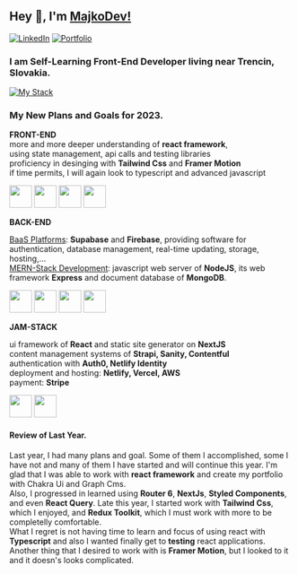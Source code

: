 ## Hey 👋, I'm [MajkoDev!](https://github.com/MajkoDev)

[![LinkedIn](https://img.shields.io/badge/-LinkedIn-0e76a8?style=flat-square&logo=Linkedin&logoColor=white)](https://www.linkedin.com/in/marian-holly-8b73bb242/)
[![Portfolio](https://img.shields.io/badge/Website-3b5998?style=flat-square&logo=google-chrome&logoColor=white)](https://majkodev.netlify.app/)

### I am Self-Learning Front-End Developer living near Trencin, Slovakia.

[![My Stack](https://skills.thijs.gg/icons?i=vscode,react,js&theme=dark)](https://skills.thijs.gg)

### My New Plans and Goals for 2023.

**FRONT-END** <br />
more and more deeper understanding of **react framework**, <br />
using state management, api calls and testing libraries <br />
proficiency in desinging with **Tailwind Css** and **Framer Motion**  <br />
if time permits, I will again look to typescript and advanced javascript<br />

<img src="https://cdn.jsdelivr.net/gh/devicons/devicon/icons/react/react-original.svg" width="40" height="40" /> <img src="https://cdn.jsdelivr.net/gh/devicons/devicon/icons/redux/redux-original.svg" width="40" height="40" />  <img src="https://cdn.jsdelivr.net/gh/devicons/devicon/icons/jest/jest-plain.svg" width="40" height="40" /> <img src="https://cdn.jsdelivr.net/gh/devicons/devicon/icons/tailwindcss/tailwindcss-plain.svg" width="40" height="40" /> 

**BACK-END** <br />

<ins>BaaS Platforms</ins>: **Supabase** and **Firebase**, providing software for authentication, database management, real-time updating, storage, hosting,... <br />
<ins>MERN-Stack Development</ins>: javascript web server of **NodeJS**, its web framework **Express** and document database of **MongoDB**.

<img src="https://cdn.jsdelivr.net/gh/devicons/devicon/icons/firebase/firebase-plain.svg" width="40" height="40" /> <img src="https://cdn.jsdelivr.net/gh/devicons/devicon/icons/nodejs/nodejs-plain.svg" width="40" height="40" /> <img src="https://cdn.jsdelivr.net/gh/devicons/devicon/icons/express/express-original.svg" width="40" height="40" /> <img src="https://cdn.jsdelivr.net/gh/devicons/devicon/icons/mongodb/mongodb-plain.svg" width="40" height="40" /> 

**JAM-STACK** <br />

ui framework of **React** and static site generator on **NextJS** <br />
content management systems of **Strapi, Sanity, Contentful** <br />
authentication with **Auth0, Netlify Identity** <br />
deployment and hosting: **Netlify, Vercel, AWS** <br />
payment: **Stripe** <br />

<img src="https://cdn.jsdelivr.net/gh/devicons/devicon/icons/jamstack/jamstack-original.svg" width="40" height="40" /> <img src="https://cdn.jsdelivr.net/gh/devicons/devicon/icons/nextjs/nextjs-original.svg" width="40" height="40" /> 

#### Review of Last Year.
Last year, I had many plans and goal. Some of them I accomplished, some I have not and many of them I have started and will continue this year. I'm glad that I was able to work with **react framework** and create my portfolio with Chakra Ui and Graph Cms. <br />
Also, I progressed in learned using **Router 6**, **NextJs**, **Styled Components**, and even **React Query**. Late this year, I started work with **Tailwind Css**, which I enjoyed, and **Redux Toolkit**, which I must work with more to be completelly comfortable. <br />
What I regret is not having time to learn and focus of using react with **Typescript** and also I wanted finally get to **testing** react applications. Another thing that I desired to work with is **Framer Motion**, but I looked to it and it doesn's looks complicated. <br />

